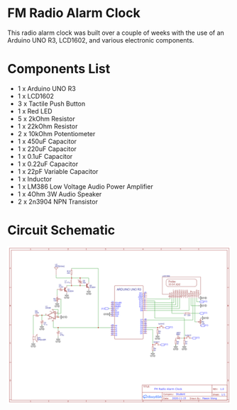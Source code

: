 # FM Radio Alarm Clock 
This radio alarm clock was built over a couple of weeks with the use of an Arduino UNO R3, LCD1602, and various electronic components. 

# Components List
* 1 x Arduino UNO R3
* 1 x LCD1602
* 3 x Tactile Push Button
* 1 x Red LED
* 5 x 2kOhm Resistor
* 1 x 22kOhm Resistor
* 2 x 10kOhm Potentiometer
* 1 x 450uF Capacitor
* 1 x 220uF Capacitor
* 1 x 0.1uF Capacitor
* 1 x 0.22uF Capacitor
* 1 x 22pF Variable Capacitor
* 1 x Inductor
* 1 x LM386 Low Voltage Audio Power Amplifier
* 1 x 4Ohm 3W Audio Speaker
* 2 x 2n3904 NPN Transistor

# Circuit Schematic
![FMradio_alarmclock_schematic showcase](Screenshots/FMradio_alarmclock_schematic.png)
